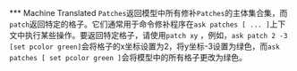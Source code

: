 ﻿*** Machine Translated
`Patches`返回模型中所有修补`Patches`的主体集合集，而`patch`返回特定的格子。它们通常用于命令修补程序在`ask patches [ ... ]`上下文中执行某些操作。要返回特定格子，请使用`patch xy` ，例如，`ask patch 2 -3 [set pcolor green]`会将格子的x坐标设置为2，将y坐标-3设置为绿色，而`ask patches [ set pcolor green ]`会将模型中的所有格子更改为绿色。